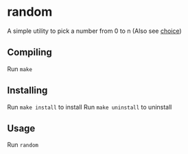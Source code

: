 # random
A simple utility to pick a number from 0 to n
(Also see [choice](https://github.com/SollyBunny/choice))

## Compiling
Run `make`

## Installing
Run `make install` to install
Run `make uninstall` to uninstall

## Usage
Run `random`
